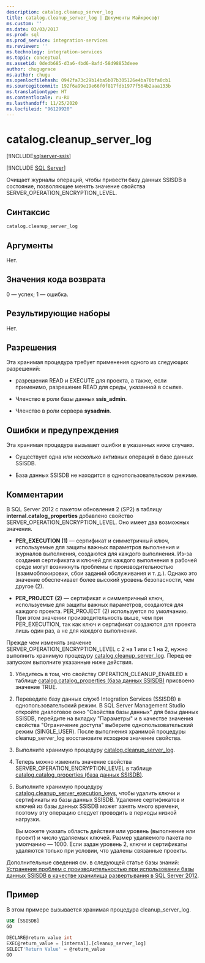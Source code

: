 ```yaml
---
description: catalog.cleanup_server_log
title: catalog.cleanup_server_log | Документы Майкрософт
ms.custom: ''
ms.date: 03/03/2017
ms.prod: sql
ms.prod_service: integration-services
ms.reviewer: ''
ms.technology: integration-services
ms.topic: conceptual
ms.assetid: 0dedb685-d3a6-4bd6-8afd-58d98853deee
author: chugugrace
ms.author: chugu
ms.openlocfilehash: 0942fa73c29b14ba5b07b305126e4ba70bfa0cb1
ms.sourcegitcommit: 192f6a99e19e66f0f817fdb1977f564b2aaa133b
ms.translationtype: HT
ms.contentlocale: ru-RU
ms.lasthandoff: 11/25/2020
ms.locfileid: "96129920"
---
```

# <a name="catalogcleanup_server_log"></a>catalog.cleanup_server_log 

[!INCLUDE[sqlserver-ssis](../../includes/applies-to-version/sqlserver-ssis.md)]


[!INCLUDE [SQL Server](../../includes/applies-to-version/sqlserver.md)]

  Очищает журналы операций, чтобы привести базу данных SSISDB в состояние, позволяющее менять значение свойства SERVER_OPERATION_ENCRYPTION_LEVEL.  
  
## <a name="syntax"></a>Синтаксис  
  
```sql
catalog.cleanup_server_log  
```  
  
## <a name="arguments"></a>Аргументы  
 Нет.  
  
## <a name="return-code-values"></a>Значения кода возврата  
 0 — успех; 1 — ошибка.  
  
## <a name="result-sets"></a>Результирующие наборы  
 Нет.  
  
## <a name="permissions"></a>Разрешения  
 Эта хранимая процедура требует применения одного из следующих разрешений:  
  
-   разрешения READ и EXECUTE для проекта, а также, если применимо, разрешение READ для среды, указанной в ссылке.  
  
-   Членство в роли базы данных **ssis_admin**.  
  
-   Членство в роли сервера **sysadmin**.  
  
## <a name="errors-and-warnings"></a>Ошибки и предупреждения  
 Эта хранимая процедура вызывает ошибки в указанных ниже случаях.  
  
-   Существует одна или несколько активных операций в базе данных SSISDB.  
  
-   База данных SSISDB не находится в однопользовательском режиме.  
  
## <a name="remarks"></a>Комментарии  
 В SQL Server 2012 с пакетом обновления 2 (SP2) в таблицу **internal.catalog_properties** добавлено свойство SERVER_OPERATION_ENCRYPTION_LEVEL. Оно имеет два возможных значения.  
  
-   **PER_EXECUTION (1)** — сертификат и симметричный ключ, используемые для защиты важных параметров выполнения и журналов выполнения, создаются для каждого выполнения. Из-за создания сертификата и ключей для каждого выполнения в рабочей среде могут возникнуть проблемы с производительностью (взаимоблокировки, сбои заданий обслуживания и т. д.). Однако это значение обеспечивает более высокий уровень безопасности, чем другое (2).  
  
-   **PER_PROJECT (2)** — сертификат и симметричный ключ, используемые для защиты важных параметров, создаются для каждого проекта. PER_PROJECT (2) используется по умолчанию. При этом значении производительность выше, чем при PER_EXECUTION, так как ключ и сертификат создаются для проекта лишь один раз, а не для каждого выполнения.  
  
 Прежде чем изменять значение SERVER_OPERATION_ENCRYPTION_LEVEL с 2 на 1 или с 1 на 2, нужно выполнить хранимую процедуру [catalog.cleanup_server_log](../../integration-services/system-stored-procedures/catalog-cleanup-server-log.md). Перед ее запуском выполните указанные ниже действия.  
  
1.  Убедитесь в том, что свойству OPERATION_CLEANUP_ENABLED в таблице [catalog.catalog_properties &#40;база данных SSISDB&#41;](../../integration-services/system-views/catalog-catalog-properties-ssisdb-database.md) присвоено значение TRUE.  
  
2.  Переведите базу данных служб Integration Services (SSISDB) в однопользовательский режим. В SQL Server Management Studio откройте диалоговое окно "Свойства базы данных" для базы данных SSISDB, перейдите на вкладку "Параметры" и в качестве значения свойства "Ограничение доступа" выберите однопользовательский режим (SINGLE_USER). После выполнения хранимой процедуры cleanup_server_log восстановите исходное значение свойства.  
  
3.  Выполните хранимую процедуру [catalog.cleanup_server_log](../../integration-services/system-stored-procedures/catalog-cleanup-server-log.md).  
  
4.  Теперь можно изменить значение свойства SERVER_OPERATION_ENCRYPTION_LEVEL в таблице [catalog.catalog_properties &#40;база данных SSISDB&#41;](../../integration-services/system-views/catalog-catalog-properties-ssisdb-database.md).  
  
5.  Выполните хранимую процедуру [catalog.cleanup_server_execution_keys](../../integration-services/system-stored-procedures/catalog-cleanup-server-execution-keys.md), чтобы удалить ключи и сертификаты из базы данных SSISDB. Удаление сертификатов и ключей из базы данных SSISDB может занять много времени, поэтому эту операцию следует проводить в периоды низкой нагрузки.  
  
     Вы можете указать область действия или уровень (выполнение или проект) и число удаляемых ключей. Размер удаляемого пакета по умолчанию — 1000. Если задан уровень 2, ключи и сертификаты удаляются только при условии, что удалены связанные проекты.  
  
 Дополнительные сведения см. в следующей статье базы знаний: [Устранение проблем с производительностью при использовании базы данных SSISDB в качестве хранилища развертывания в SQL Server 2012](https://support.microsoft.com/kb/2972285).  
  
## <a name="example"></a>Пример  
 В этом примере вызывается хранимая процедура cleanup_server_log.  
  
```sql  
USE [SSISDB]  
GO  
  
DECLARE@return_value int  
EXEC@return_value = [internal].[cleanup_server_log]  
SELECT'Return Value' = @return_value  
GO   
```  
  
  
